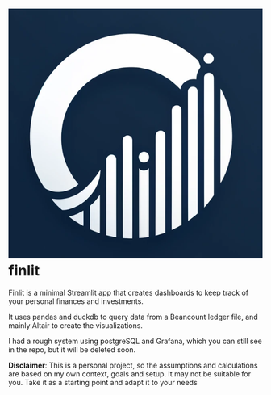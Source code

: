 # ![finlit logo](./assets/logo.png) finlit

Finlit is a minimal Streamlit app that creates dashboards to keep track of your
personal finances and investments.

It uses pandas and duckdb to query data from a Beancount ledger file, and mainly
Altair to create the visualizations.

I had a rough system using postgreSQL and Grafana, which you can still see in
the repo, but it will be deleted soon.

**Disclaimer**: This is a personal project, so the assumptions and calculations
are based on my own context, goals and setup. It may not be suitable for you.
Take it as a starting point and adapt it to your needs
